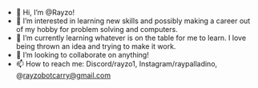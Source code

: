 - 👋 Hi, I’m @Rayzo!
- 👀 I’m interested in learning new skills and possibly making a career out of my hobby for problem solving and computers.
- 🌱 I’m currently learning whatever is on the table for me to learn. I love being thrown an idea and trying to make it work.
- 💞️ I’m looking to collaborate on anything!
- 📫 How to reach me: Discord/rayzo1, Instagram/raypalladino, @rayzobotcarry@gmail.com

<!---
RayzoSix/RayzoSix is a ✨ special ✨ repository because its `README.md` (this file) appears on your GitHub profile.
You can click the Preview link to take a look at your changes.
--->
